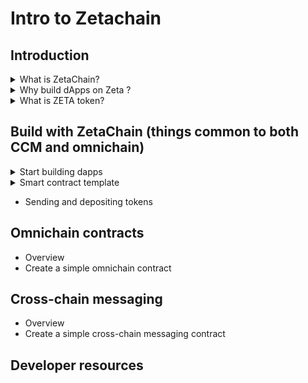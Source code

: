 # Intro to Zetachain


## Introduction

<details>
<summary>What is ZetaChain?</summary>
<br>
ZetaChain is the foundational, chain-agnostic backbone of the decentralized internet. It acts as a convergence point for various blockchains, including Ethereum and Bitcoin. ZetaChain enables omnichain functionality, supporting generic smart contracts and seamless messaging between different blockchains. By addressing the challenges of cross-chain interactions, it opens up the crypto and global financial ecosystem to a broader audience. ZetaChain envisions a fluid, multi-chain crypto ecosystem where users and developers can easily navigate and leverage the unique advantages of different blockchains for payments, DeFi, gaming, art, and more.
At its core, ZetaChain is a public omnichain blockchain that supports real, native cross-blockchain transactions with a complete toolkit for cross-chain messaging and general Omnichain Smart Contracts.
</details>

<details>
<summary>Why build dApps on Zeta ?</summary>
<br>

1. Decentralized and public
ZetaChain is a decentralized and public blockchain network. It is built on the Cosmos SDK and Tendermint Consensus. Unlike many cross-chain solutions that rely on centralized trust models prone to exploits and hacks, ZetaChain operates as a Proof-of-Stake blockchain. This means that all transactions and activities on the platform, including cross-chain transactions, are fully transparent, verifiable, and operate in a trust-minimized manner.

2. Hyper-connected nodes
ZetaChain's nodes have observers that monitor transactions on every connected chain. Through ZetaChain's TSS architecture, the network can sign and verify transactions on each connected chain, similar to how a wallet operates. These hyper-connected nodes provide a seamless omnichain environment, allowing developers to build novel and powerful cross-chain applications.

3. Omnichain smart contracts
ZetaChain supports the native deployment of smart contracts that can read from and write to connected chains. It is the only public blockchain that offers this capability, opening up new possibilities for app development.

4. Cross-chain message passing
Developers can easily pass messages (data and value) between chains and layers using simple function calls. By leveraging message passing, dApp developers can create robust cross-chain applications by implementing a few functions within their existing smart contracts.

5. Managed external assets
ZetaChain's network and dApps built on top of it can manage assets and vaults of externally connected chains. This allows for the management of assets on any chain, similar to how a smart contract on a single chain manages assets. As a result, a dApp on ZetaChain can orchestrate and bring smart contract logic to any connected chain, including non-smart-contract chains like Bitcoin.
</details>


<details>
<summary>What is ZETA token?</summary>
<br>
ZetaChain's coin, ZETA, serves multiple purposes within the ZetaChain ecosystem.
  
- ZETA is used as gas for ZetaChain’s omnichain smart contracts layer and internal transactions. With transactions like EIP 1559, some ZETA is burned over time.

- ZETA is used in core pools that the protocol uses to exchange for external ZRC-20 gas assets to pay for and write outbound transactions to external chains. ZRC-20 is a token standard integrated into ZetaChain's omnichain smart contract platform. At a high-level, ZRC-20 tokens are an extension of the standard ERC-20 tokens found in the Ethereum ecosystem, ZRC-20 tokens have the added ability to manage assets on all ZetaChain-connected chains. 

- ZETA is used as a cross-chain intermediary asset through messaging. When a cross-chain message is sent, a dApp/user attaches ZETA in his message to represent value and to pay for all gas and transaction fees in a single bundle. ZETA is also exchanged on the core pools to pay for outbound gas.
  
- Users can conveniently pay for ZetaChain's cross-chain service and gas fees on the destination chain using ZETA in a single step or bundle.
</details>

## Build with ZetaChain (things common to both CCM and omnichain)
<details>
<summary> Start building dapps </summary>


ZetaChain is a Proof of Stake (PoS) blockchain developed using the Cosmos SDK and Tendermint Core consensus engine. This design choice allows ZetaChain to benefit from fast block times and instant finality.

ZetaChain includes an Ethereum Virtual Machine (EVM) compatible execution layer called zEVM. In addition to supporting all EVM features and standard interactions (such as contract creation, contract interaction, and contract composition), zEVM offers two unique capabilities:

- Contracts on zEVM can be called from external chains.
- Contracts on zEVM can generate outbound transactions on external chains.

These two features make zEVM a versatile programmable platform, enabling cross-chain transactions that can modify states across different chains in a single step.

When developing on ZetaChain, you create zEVM contracts. While these contracts can be standard Solidity contracts, to fully utilize ZetaChain's capabilities, they should adhere to specific interfaces. These interfaces, unique to ZetaChain, facilitate interaction with externally connected blockchains.

ZetaChain provides two methods for developing dApps: omnichain contracts and cross-chain message passing.

</details>

<details>
<summary> Smart contract template </summary>
To get started with Zetachain quickly, you can clone this repository which uses Hardhat environment to compile, test and deploy contracts on-chain:
git clone https://github.com/zeta-chain/template

</details>

- Sending and depositing tokens


## Omnichain contracts
- Overview
- Create a simple omnichain contract
  
## Cross-chain messaging
- Overview
- Create a simple cross-chain messaging contract

## Developer resources




